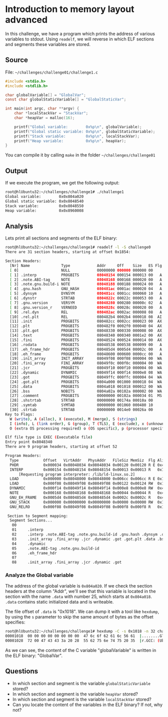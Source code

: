 # Introduction to memory layout advanced

In this challenge, we have a program which prints the address of various variables
to stdout. Using `readelf`, we will reverse in which ELF sections and segments
these variables are stored.

## Source

File: `~/challenges/challenge01/challenge1.c`
```c
#include <stdio.h>
#include <stdlib.h>

char globalVariable[] = "GlobalVar";
const char globalStaticVariable[] = "GlobalStaticVar";

int main(int argc, char **argv) {
	char *localStackVar = "StackVar";
	char *heapVar = malloc(16);

	printf("Global variable:        0x%p\n", globalVariable);
	printf("Global static variable: 0x%p\n", globalStaticVariable);
	printf("Stack variable:         0x%p\n", localStackVar);
	printf("Heap variable:          0x%p\n", heapVar);
}
```

You can compile it by calling `make` in the folder `~/challenges/challenge01`

## Output

If we execute the program, we get the following output:

```sh
root@hlUbuntu32:~/challenges/challenge1# ./challenge1
Global variable:        0x0x804a020
Global static variable: 0x0x8048540
Stack variable:         0x0x8048550
Heap variable:          0x0x8960008
```


## Analysis

Lets print all sections and segments of the ELF binary:
```sh
root@hlUbuntu32:~/challenges/challenge1# readelf -l -S challenge0
There are 31 section headers, starting at offset 0x1854:

Section Headers:
  [Nr] Name              Type            Addr     Off    Size   ES Flg Lk Inf Al
  [ 0]                   NULL            00000000 000000 000000 00      0   0  0
  [ 1] .interp           PROGBITS        08048154 000154 000013 00   A  0   0  1
  [ 2] .note.ABI-tag     NOTE            08048168 000168 000020 00   A  0   0  4
  [ 3] .note.gnu.build-i NOTE            08048188 000188 000024 00   A  0   0  4
  [ 4] .gnu.hash         GNU_HASH        080481ac 0001ac 000020 04   A  5   0  4
  [ 5] .dynsym           DYNSYM          080481cc 0001cc 000060 10   A  6   1  4
  [ 6] .dynstr           STRTAB          0804822c 00022c 000053 00   A  0   0  1
  [ 7] .gnu.version      VERSYM          08048280 000280 00000c 02   A  5   0  2
  [ 8] .gnu.version_r    VERNEED         0804828c 00028c 000020 00   A  6   1  4
  [ 9] .rel.dyn          REL             080482ac 0002ac 000008 08   A  5   0  4
  [10] .rel.plt          REL             080482b4 0002b4 000018 08  AI  5  24  4
  [11] .init             PROGBITS        080482cc 0002cc 000023 00  AX  0   0  4
  [12] .plt              PROGBITS        080482f0 0002f0 000040 04  AX  0   0 16
  [13] .plt.got          PROGBITS        08048330 000330 000008 00  AX  0   0  8
  [14] .text             PROGBITS        08048340 000340 0001e2 00  AX  0   0 16
  [15] .fini             PROGBITS        08048524 000524 000014 00  AX  0   0  4
  [16] .rodata           PROGBITS        08048538 000538 000099 00   A  0   0  4
  [17] .eh_frame_hdr     PROGBITS        080485d4 0005d4 00002c 00   A  0   0  4
  [18] .eh_frame         PROGBITS        08048600 000600 0000cc 00   A  0   0  4
  [19] .init_array       INIT_ARRAY      08049f08 000f08 000004 00  WA  0   0  4
  [20] .fini_array       FINI_ARRAY      08049f0c 000f0c 000004 00  WA  0   0  4
  [21] .jcr              PROGBITS        08049f10 000f10 000004 00  WA  0   0  4
  [22] .dynamic          DYNAMIC         08049f14 000f14 0000e8 08  WA  6   0  4
  [23] .got              PROGBITS        08049ffc 000ffc 000004 04  WA  0   0  4
  [24] .got.plt          PROGBITS        0804a000 001000 000018 04  WA  0   0  4
  [25] .data             PROGBITS        0804a018 001018 000012 00  WA  0   0  4
  [26] .bss              NOBITS          0804a02a 00102a 000002 00  WA  0   0  1
  [27] .comment          PROGBITS        00000000 00102a 000034 01  MS  0   0  1
  [28] .shstrtab         STRTAB          00000000 00174a 00010a 00      0   0  1
  [29] .symtab           SYMTAB          00000000 001060 000480 10     30  47  4
  [30] .strtab           STRTAB          00000000 0014e0 00026a 00      0   0  1
Key to Flags:
  W (write), A (alloc), X (execute), M (merge), S (strings)
  I (info), L (link order), G (group), T (TLS), E (exclude), x (unknown)
  O (extra OS processing required) o (OS specific), p (processor specific)

Elf file type is EXEC (Executable file)
Entry point 0x8048340
There are 9 program headers, starting at offset 52

Program Headers:
  Type           Offset   VirtAddr   PhysAddr   FileSiz MemSiz  Flg Align
  PHDR           0x000034 0x08048034 0x08048034 0x00120 0x00120 R E 0x4
  INTERP         0x000154 0x08048154 0x08048154 0x00013 0x00013 R   0x1
      [Requesting program interpreter: /lib/ld-linux.so.2]
  LOAD           0x000000 0x08048000 0x08048000 0x006cc 0x006cc R E 0x1000
  LOAD           0x000f08 0x08049f08 0x08049f08 0x00122 0x00124 RW  0x1000
  DYNAMIC        0x000f14 0x08049f14 0x08049f14 0x000e8 0x000e8 RW  0x4
  NOTE           0x000168 0x08048168 0x08048168 0x00044 0x00044 R   0x4
  GNU_EH_FRAME   0x0005d4 0x080485d4 0x080485d4 0x0002c 0x0002c R   0x4
  GNU_STACK      0x000000 0x00000000 0x00000000 0x00000 0x00000 RW  0x10
  GNU_RELRO      0x000f08 0x08049f08 0x08049f08 0x000f8 0x000f8 R   0x1

 Section to Segment mapping:
  Segment Sections...
   00
   01     .interp
   02     .interp .note.ABI-tag .note.gnu.build-id .gnu.hash .dynsym .dynstr .gnu.version .gnu.version_r .rel.dyn .rel.plt .init .plt .plt.got .text .fini .rodata .eh_frame_hdr .eh_frame
   03     .init_array .fini_array .jcr .dynamic .got .got.plt .data .bss
   04     .dynamic
   05     .note.ABI-tag .note.gnu.build-id
   06     .eh_frame_hdr
   07
   08     .init_array .fini_array .jcr .dynamic .got
```

### Analyze the Global variable

The address of the global variable is `0x804a020`. If we check the section
headers at the column "Addr", we'll see that this variable is located in the
section with the name `.data` with number 25, which starts at `0x804a018`. `.data` contains
static initialized data and is writeable.

The file offset of `.data` is "0x1018". We can dump it with a tool like `hexdump`, by
using the `s` parameter to skip the same amount of bytes as the offset specifies:

```sh
root@hlUbuntu32:~/challenges/challenge1# hexdump -C -s 0x1018 -n 32 challenge1
00001018  00 00 00 00 00 00 00 00  47 6c 6f 62 61 6c 56 61  |........GlobalVa|
00001028  72 00 47 43 43 3a 20 28  55 62 75 6e 74 75 20 35  |r.GCC: (Ubuntu 5|
```

As we can see, the content of the C variable "globalVariable" is written in
the ELF binary: "GlobalVar".



## Questions

* In which section and segment is the variable `globalStaticVariable` stored?
* In which section and segment is the variable `heapVar` stored?
* In which section and segment is the variable `localStackVar` stored?
* Can you locate the content of the variables in the ELF binary? If not, why not?

